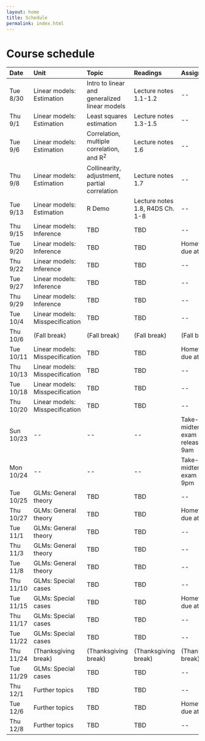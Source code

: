 ```yaml
---
layout: home
title: Schedule
permalink: index.html
---
```


# Course schedule

Date | Unit | Topic | Readings | Assignments
:---|:---|:---|:---|:---
Tue 8/30 | Linear models: Estimation | Intro to linear and generalized linear models | Lecture notes 1.1-1.2  | --
Thu 9/1	| Linear models: Estimation | Least squares estimation | Lecture notes 1.3-1.5 | --
Tue 9/6	| Linear models: Estimation | Correlation, multiple correlation, and R<sup>2</sup>  | Lecture notes 1.6 | --
Thu 9/8 | Linear models: Estimation | Collinearity, adjustment, partial correlation | Lecture notes 1.7 | --
Tue 9/13 | Linear models: Estimation | R Demo | Lecture notes 1.8, R4DS Ch. 1-8 | --
Thu 9/15 | Linear models: Inference | TBD | TBD | --
Tue 9/20 | Linear models: Inference | TBD | TBD | Homework 1 due at 10am
Thu 9/22 | Linear models: Inference | TBD | TBD | --
Tue 9/27 | Linear models: Inference | TBD | TBD | --
Thu 9/29 | Linear models: Inference | TBD | TBD | --
Tue 10/4 | Linear models: Misspecification | TBD | TBD | --
Thu 10/6 | (Fall break) | (Fall break) | (Fall break) | (Fall break)
Tue 10/11	| Linear models: Misspecification | TBD | TBD | Homework 2 due at 10am
Thu 10/13 | Linear models: Misspecification | TBD | TBD | --
Tue 10/18	| Linear models: Misspecification | TBD | TBD | --
Thu 10/20	| Linear models: Misspecification | TBD | TBD | --
Sun 10/23	| --	| --	| --	| Take-home midterm exam released at 9am
Mon 10/24	| --	| --	| --	| Take-home midterm exam due at 9pm
Tue 10/25	| GLMs: General theory | TBD | TBD | --
Thu 10/27	| GLMs: General theory | TBD | TBD | Homework 3 due at 10am
Tue 11/1	| GLMs: General theory | TBD | TBD | --
Thu 11/3	| GLMs: General theory | TBD | TBD | --
Tue 11/8	| GLMs: General theory | TBD | TBD | --
Thu 11/10	| GLMs: Special cases | TBD | TBD | --
Tue 11/15	| GLMs: Special cases | TBD | TBD | Homework 4 due at 10am
Thu 11/17	| GLMs: Special cases | TBD | TBD | --
Tue 11/22	| GLMs: Special cases | TBD | TBD | --
Thu 11/24 | (Thanksgiving break) | (Thanksgiving break)	| (Thanksgiving break) | (Thanksgiving break)
Tue 11/29	| GLMs: Special cases | TBD | TBD | --
Thu 12/1	| Further topics | TBD | TBD | --
Tue 12/6	| Further topics | TBD | TBD | Homework 5 due at 10am
Thu 12/8 | Further topics | TBD | TBD | --

